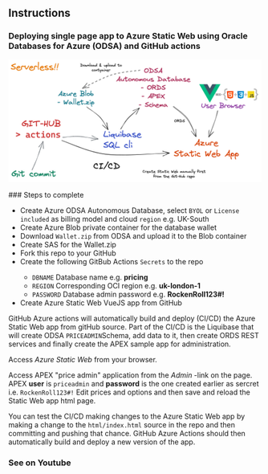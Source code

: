 ## Instructions

### Deploying single page app to Azure Static Web using Oracle Databases for Azure (ODSA) and GitHub actions

<p>
<img src="ODSA-Sattic-web-app.png" width="800" />

<p>
### Steps to complete
    
<ul>
<li>Create Azure ODSA Autonomous Database, select <code>BYOL</code> or <code>License included</code> as billing model and cloud <code>region</code> e.g. UK-South</li>
<li>Create Azure Blob private container for the database wallet</li>
<li>Download <code>Wallet.zip</code> from ODSA and upload it to the Blob container</li>
<li>Create SAS for the Wallet.zip</li>
<li>Fork this repo to your GitHub</li>
    <li>Create the following GitBub Actions <code>Secrets</code> to the repo</li>
<ul>
    <li><code>DBNAME</code> Database name e.g. <b>pricing</b></li>
    <li><code>REGION</code> Corresponding OCI region e.g. <b>uk-london-1</b></li>
    <li><code>PASSWORD</code> Database admin password e.g. <b>RockenRoll123#!</b></li>
</ul>
<li>Create Azure Static Web VueJS app from GitHub</li>
</ul>

<p>
GitHub Azure actions will automatically build and deploy (CI/CD) the Azure Static Web app from gitHub source.
Part of the CI/CD is the Liquibase that will create ODSA <code>PRICEADMIN</code>Schema, add data to it, 
then create ORDS REST services and finally create the APEX sample app for administration.

<p>
Access <i>Azure Static Web</i> from your browser.

<p>
Access APEX "price admin" application from the <i>Admin</i> -link on the page.
APEX <b>user</b> is <code>priceadmin</code> and <b>password</b> is the one created earlier as sercret i.e. <code>RockenRoll123#!</code>
Edit prices and options and then save and reload the Static Web app html page.

<p>
You can test the CI/CD making changes to the Azure Static Web app by making a change to the 
<code>html/index.html</code> source in the repo and then committing and pushing that chance.
GitHub Azure Actions should then automatically build and deploy a new version of the app. 

### See on Youtube
